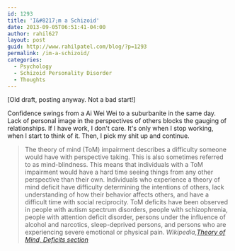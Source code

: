 ```yaml
---
id: 1293
title: 'I&#8217;m a Schizoid'
date: 2013-09-05T06:51:41-04:00
author: rahil627
layout: post
guid: http://www.rahilpatel.com/blog/?p=1293
permalink: /im-a-schizoid/
categories:
  - Psychology
  - Schizoid Personality Disorder
  - Thoughts
---
```

[Old draft, posting anyway. Not a bad start!]

Confidence swings from a Ai Wei Wei to a suburbanite in the same day. Lack of personal image in the perspectives of others blocks the gauging of relationships. If I have work, I don't care. It's only when I stop working, when I start to think of it. Then, I pick my shit up and continue.

<blockquote>The theory of mind (ToM) impairment describes a difficulty someone would have with perspective taking. This is also sometimes referred to as mind-blindness. This means that individuals with a ToM impairment would have a hard time seeing things from any other perspective than their own. Individuals who experience a theory of mind deficit have difficulty determining the intentions of others, lack understanding of how their behavior affects others, and have a difficult time with social reciprocity. ToM deficits have been observed in people with autism spectrum disorders, people with schizophrenia, people with attention deficit disorder, persons under the influence of alcohol and narcotics, sleep-deprived persons, and persons who are experiencing severe emotional or physical pain.
<cite><em>Wikipedia</em>,<a href="http://en.wikipedia.org/wiki/Theory_of_mind#Deficits">Theory of Mind, Deficits section</a>
</blockquote>



